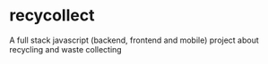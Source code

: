 # recycollect
A full stack javascript (backend, frontend and mobile) project about recycling and waste collecting
